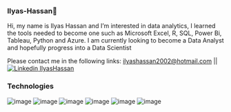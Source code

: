 ### Ilyas-Hassan👋
Hi, my name is Ilyas Hassan and I’m interested in data analytics, I learned the tools needed to become one such as Microsoft Excel, R, SQL, Power Bi, Tableau, Python and Azure. I am currently looking to become a Data Analyst and hopefully progress into a Data Scientist

Please contact me in the following links: ilyashassan2002@hotmail.com || [![Linkedin](https://i.stack.imgur.com/gVE0j.png) IlyasHassan](https://www.linkedin.com/in/ilyashassan2002/)
&nbsp;

### Technologies

![image](https://github.com/IlyasHassan1/IlyasHassan1/assets/156099554/15aab6ce-9bd1-47cf-b42f-392c4a68ebd8) ![image](https://github.com/IlyasHassan1/IlyasHassan1/assets/156099554/918f9a61-bfc2-45f4-a3ff-f1589d1b46eb) ![image](https://github.com/IlyasHassan1/IlyasHassan1/assets/156099554/f37a3db7-2516-461d-b725-530a85a7c965) ![image](https://github.com/IlyasHassan1/IlyasHassan1/assets/156099554/9d13413c-b271-40d5-80c4-b2647acc2841) ![image](https://github.com/IlyasHassan1/IlyasHassan1/assets/156099554/93bc3524-28aa-4321-a3c3-cf74602ce0c8) ![image](https://github.com/IlyasHassan1/IlyasHassan1/assets/156099554/b8d9a018-cc6e-4a7e-9a29-4d935812ec71) 










